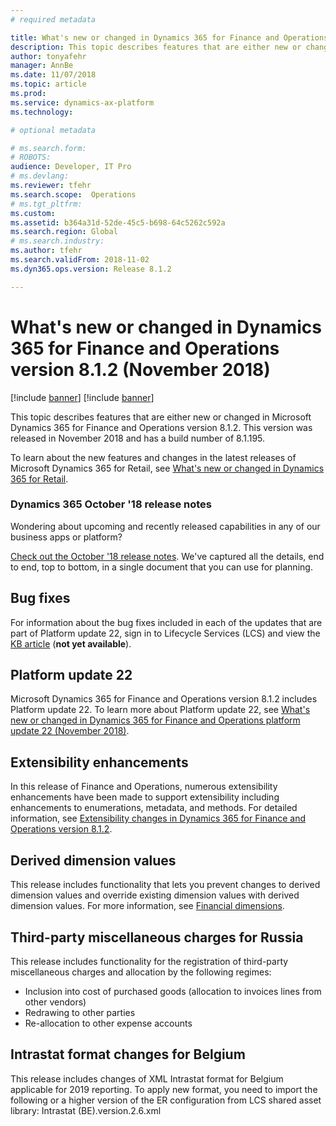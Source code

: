 ```yaml
---
# required metadata

title: What's new or changed in Dynamics 365 for Finance and Operations version 8.1.2 (November 2018)
description: This topic describes features that are either new or changed in Dynamics 365 for Finance and Operations version 8.1.2. This version was released in November 2018.
author: tonyafehr
manager: AnnBe
ms.date: 11/07/2018
ms.topic: article
ms.prod: 
ms.service: dynamics-ax-platform
ms.technology: 

# optional metadata

# ms.search.form: 
# ROBOTS: 
audience: Developer, IT Pro
# ms.devlang: 
ms.reviewer: tfehr
ms.search.scope:  Operations
# ms.tgt_pltfrm: 
ms.custom: 
ms.assetid: b364a31d-52de-45c5-b698-64c5262c592a
ms.search.region: Global
# ms.search.industry: 
ms.author: tfehr
ms.search.validFrom: 2018-11-02 
ms.dyn365.ops.version: Release 8.1.2

---
```

# What's new or changed in Dynamics 365 for Finance and Operations version 8.1.2 (November 2018)

[!include [banner](../includes/banner.md)]
[!include [banner](../includes/preview-banner.md)]

This topic describes features that are either new or changed in Microsoft Dynamics 365 for Finance and Operations version 8.1.2. This version was released in November 2018 and has a build number of 8.1.195.

To learn about the new features and changes in the latest releases of Microsoft Dynamics 365 for Retail, see [What's new or changed in Dynamics 365 for Retail](https://docs.microsoft.com/en-us/dynamics365/unified-operations/retail/get-started/whats-new).

### Dynamics 365 October '18 release notes
Wondering about upcoming and recently released capabilities in any of our business apps or platform? 

[Check out the October '18 release notes](https://go.microsoft.com/fwlink/?linkid=870424). We've captured all the details, end to end, top to bottom, in a single document that you can use for planning. 

## Bug fixes
For information about the bug fixes included in each of the updates that are part of Platform update 22, sign in to Lifecycle Services (LCS) and view the [KB article](https://go.microsoft.com/fwlink/?linkid=2037783) (**not yet available**).

## Platform update 22
Microsoft Dynamics 365 for Finance and Operations version 8.1.2 includes Platform update 22. To learn more about Platform update 22, see 
[What's new or changed in Dynamics 365 for Finance and Operations platform update 22 (November 2018)](whats-new-platform-update-22.md).

## Extensibility enhancements
In this release of Finance and Operations, numerous extensibility enhancements have been made to support extensibility including enhancements to enumerations, metadata, and methods. For detailed information, see [Extensibility changes in Dynamics 365 for Finance and Operations version 8.1.2](../../dev-itpro/extensibility/extensibility-changes-812.md).

## Derived dimension values
This release includes functionality that lets you prevent changes to derived dimension values and override existing dimension values with derived dimension values. For more information, see [Financial dimensions](../../financials/general-ledger/financial-dimensions.md).


## Third-party miscellaneous charges for Russia
This release includes functionality for the registration of third-party miscellaneous charges and allocation by the following regimes: 
- Inclusion into cost of purchased goods (allocation to invoices lines from other vendors) 
- Redrawing to other parties 
- Re-allocation to other expense accounts


## Intrastat format changes for Belgium
This release includes changes of XML Intrastat format for Belgium applicable for 2019 reporting. To apply new format, you need to import the following or a higher version of the ER configuration from LCS shared asset library: Intrastat (BE).version.2.6.xml 

